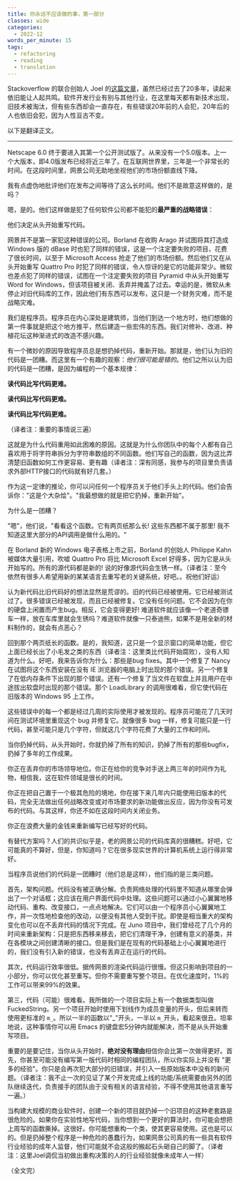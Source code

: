 ```yaml
---
title: 你永远不应该做的事，第一部分
classes: wide
categories:
  - 2022-12
words_per_minute: 15
tags:
  - refactoring
  - reading
  - translation
---
```


Stackoverflow 的联合创始人 Joel 的[这篇文章](https://www.joelonsoftware.com/2000/04/06/things-you-should-never-do-part-i/)，虽然已经过去了20多年，读起来依旧能让人起共鸣。软件开发行业有别与其他行业，在这里每天都有新技术出现，旧技术被淘汰，但有些东西却会一直存在，有些错误20年前的人会犯，20年后的人也依旧会犯，因为人性亘古不变。

以下是翻译正文。

---

Netscape 6.0 终于要进入其第一个公开测试版了。从来没有一个5.0版本。上一个大版本，即4.0版发布已经将近三年了。在互联网世界里，三年是一个非常长的时间。在这段时间里，网景公司无助地坐视他们的市场份额直线下降。

我有点虚伪地批评他们在发布之间等待了这么长时间。他们不是故意这样做的，是吗？

嗯，是的。他们这样做是犯了任何软件公司都不能犯的**最严重的战略错误**：

他们决定从头开始重写代码。

网景并不是第一家犯这种错误的公司。Borland 在收购 Arago 并试图将其打造成 Windows 版的 dBase 时也犯了同样的错误，这是一个注定要失败的项目，花费了很长时间，以至于 Microsoft Access 抢走了他们的市场份额。然后他们又在从头开始重写 Quattro Pro 时犯了同样的错误，令人惊讶的是它的功能非常少。微软也差点犯了同样的错误，试图在一个注定要失败的项目 Pyramid 中从头开始重写 Word for Windows，但该项目被关闭、丢弃并掩盖了过去。幸运的是，微软从未停止对旧代码库的工作，因此他们有东西可以发布，这只是一个财务灾难，而不是战略灾难。

我们是程序员。程序员在内心深处是建筑师，当他们到达一个地方时，他们想做的第一件事就是把这个地方推平，然后建造一些宏伟的东西。我们对修补、改进、种植花坛这种渐进式的改造不感兴趣。

有一个微妙的原因导致程序员总是想扔掉代码，重新开始。那就是，他们认为旧的代码是一团糟。而这里有一个有趣的观察：*他们很可能是错的*。他们之所以认为旧的代码是一团糟，是因为编程的一个基本规律：

**读代码比写代码更难。**

**读代码比写代码更难。**

**读代码比写代码更难。**

（译者注：重要的事情说三遍）

这就是为什么代码重用如此困难的原因。这就是为什么你团队中的每个人都有自己喜欢用于将字符串拆分为字符串数组的不同函数。他们写自己的函数，因为这比弄清楚旧函数如何工作更容易、更有趣（译者注：深有同感，我参与的项目里负责请求外部HTTP接口的代码就有好几套。）

作为这一定律的推论，你可以问任何一个程序员关于他们手头上的代码。他们会告诉你："这是个大杂烩"。"我最想做的就是把它扔掉，重新开始"。

为什么是一团糟？

"嗯"，他们说，"看看这个函数。它有两页纸那么长! 这些东西都不属于那里! 我不知道这里大部分的API调用是做什么用的。"

在 Borland 新的 Windows 电子表格上市之前，Borland 的创始人 Philippe Kahn 被媒体大量引用，吹嘘 Quattro Pro 将比 Microsoft Excel 好得多，因为它是从头开始写的。所有的源代码都是新的! 说的好像源代码会生锈一样。（译者注：至今依然有很多人希望用新的某某语言去重写老的关键系统，好吧。。祝他们好运）

认为新代码比旧代码好的想法显然是荒谬的。旧的代码已经被使用。它已经被测试过了。很多错误已经被发现，而且已经被修复。它没有任何问题。它不会因为在你的硬盘上闲置而产生bug。相反，它会变得更好! 难道软件就应该像一个老道奇镖车一样，放在车库里就会生锈吗？难道软件就像一只泰迪熊，如果不是用全新的材料制作的，就会有点恶心？

回到那个两页纸长的函数。是的，我知道，这只是一个显示窗口的简单功能，但它上面已经长出了小毛发之类的东西（译者注：这里类比代码开始腐败），没有人知道为什么。好吧，我来告诉你为什么：那些是bug fixes。其中一个修复了 Nancy 在试图将这个东西安装在没有 IE 浏览器的电脑上时出现的那个错误。另一个修复了在低内存条件下出现的那个错误。还有一个修复了当文件在软盘上并且用户在中途拔出软盘时出现的那个错误。那个 LoadLibrary 的调用很难看，但它使代码在旧版本的 Windows 95 上工作。

这些错误中的每一个都是经过几周的实际使用才被发现的。程序员可能花了几天时间在测试环境里重现这个 bug 并修复它。就像很多 bug 一样，修复可能只是一行代码，甚至可能只是几个字符，但就这几个字符花费了大量的工作和时间。

当你扔掉代码，从头开始时，你就扔掉了所有的知识，扔掉了所有的那些bugfix，扔掉了多年的工作成果。

你正在丢弃你的市场领导地位。你正在给你的竞争对手送上两三年的时间作为礼物，相信我，这在软件领域是很长的时间。

你正在把自己置于一个极其危险的境地，你在接下来几年内只能使用旧版本的代码，完全无法做出任何战略改变或对市场要求的新功能做出反应，因为你没有可发布的代码。与其这样，你还不如在这段时间内关闭业务。

你正在浪费大量的金钱来重新编写已经写好的代码。

有替代方案吗？人们的共识似乎是，老的网景公司的代码库真的很糟糕。好吧，它可能真的不算好，但是，你知道吗？它在很多现实世界的计算机系统上运行得非常好。

当程序员说他们的代码是一团糟时（他们总是这样），他们指的是三类问题。

首先，架构问题。代码没有被正确分解。负责网络处理的代码里不知道从哪里会弹出了一个对话框；这应该在用户界面代码中处理。这些问题可以通过小心翼翼地移动代码、重构、改变接口，一点点地解决。它们可以由一个程序员小心翼翼地工作，并一次性地检查他的改动，以便没有其他人受到干扰。即使是相当重大的架构变化也可以在不丢弃代码的情况下完成。在 Juno 项目中，我们曾经花了几个月的时间来重新架构：只是把东西移来移去，把它们清理干净，创建有意义的基类，并在各模块之间创建清晰的接口。但是我们是在现有的代码基础上小心翼翼地进行的，我们没有引入新的错误，也没有丢弃正在运行的代码。

其次，代码运行效率很低。据传网景的渲染代码运行很慢。但这只影响到项目的一小部分，你可以优化甚至重写。但你不需要重写整个项目。在优化速度时，1%的工作可以带来99%的效果。

第三，代码（可能）很难看。我所做的一个项目实际上有一个数据类型叫做 FuckedString。另一个项目开始时使用下划线作为成员变量的开头，但后来转而使用更标准的 `m_`。所以一半的函数以"_"开头，一半以 `m_`开头，看起来很丑。坦率地说，这种事情你可以用 Emacs 的键盘宏5分钟内就能解决，而不是从头开始重写项目。

重要的是要记住，当你从头开始时，**绝对没有理由**相信你会比第一次做得更好。首先，你甚至可能没有编写第一版代码时相同的编程团队，所以你实际上并没有 "更多的经验"。你只是会再次犯大部分的旧错误，并引入一些原始版本中没有的新问题。（译者注：我不止一次的见证了某个开发完成上线的功能/系统需要由另外的团队继续迭代，负责接手的团队由于没有相关的语言经验，不得不使用其他语言重写一遍。）

当构建大规模的商业软件时，创建一个新的项目就扔掉一个旧项目的这种老套路是很危险的。如果你在实验性地写代码，当你想到一个更好的算法时，你可能会想把上周写的函数撕掉。这很好。你可能想重构一个类，使其更容易使用。这也是可以的。但是扔掉整个程序是一种危险的愚蠢行为，如果网景公司真的有一些具有软件行业经验的成年人监督，他们可能就不会这般的搬起石头砸自己的脚了。（译者注：这里Joel调侃当初做出重构决策的人的行业经验就像未成年人一样）

（全文完）
